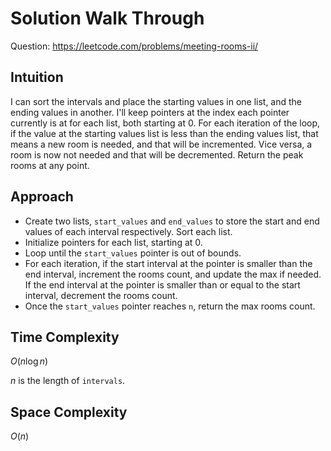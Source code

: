 # Solution Walk Through
Question: https://leetcode.com/problems/meeting-rooms-ii/

## Intuition
I can sort the intervals and place the starting values in one list, and the ending values in another. I'll keep pointers at the index each pointer currently is at for each list, both starting at 0. For each iteration of the loop, if the value at the starting values list is less than the ending values list, that means a new room is needed, and that will be incremented. Vice versa, a room is now not needed and that will be decremented. Return the peak rooms at any point. 

## Approach
- Create two lists, `start_values` and `end_values` to store the start and end values of each interval respectively. Sort each list.
- Initialize pointers for each list, starting at 0.
- Loop until the `start_values` pointer is out of bounds.
- For each iteration, if the start interval at the pointer is smaller than the end interval, increment the rooms count, and update the max if needed. If the end interval at the pointer is smaller than or equal to the start interval, decrement the rooms count.
- Once the `start_values` pointer reaches `n`, return the max rooms count.

## Time Complexity
$O(n \log n)$

$n$ is the length of `intervals`.

## Space Complexity
$O(n)$